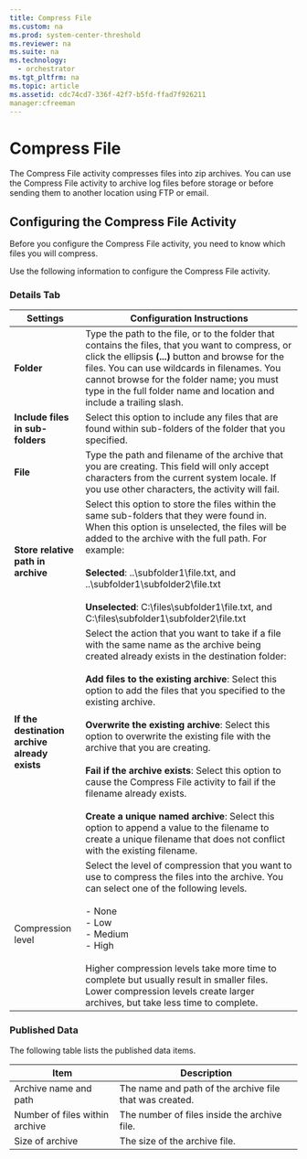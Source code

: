 ```yaml
---
title: Compress File
ms.custom: na
ms.prod: system-center-threshold
ms.reviewer: na
ms.suite: na
ms.technology: 
  - orchestrator
ms.tgt_pltfrm: na
ms.topic: article
ms.assetid: cdc74cd7-336f-42f7-b5fd-ffad7f926211
manager:cfreeman
---
```

# Compress File
The Compress File activity compresses files into zip archives. You can use the Compress File activity to archive log files before storage or before sending them to another location using FTP or email.  
  
## Configuring the Compress File Activity  
Before you configure the Compress File activity, you need to know which files you will compress.  
  
Use the following information to configure the Compress File activity.  
  
### Details Tab  
  
|Settings|Configuration Instructions|  
|------------|------------------------------|  
|**Folder**|Type the path to the file, or to the folder that contains the files, that you want to compress, or click the ellipsis **\(...\)** button and browse for the files. You can use wildcards in filenames.  You cannot browse for the folder name; you must type in the full folder name and location and include a trailing slash.|  
|**Include files in sub\-folders**|Select this option to include any files that are found within sub\-folders of the folder that you specified.|  
|**File**|Type the path and filename of the archive that you are creating. This field will only accept characters from the current system locale. If you use other characters, the activity will fail.|  
|**Store relative path in archive**|Select this option to store the files within the same sub\-folders that they were found in. When this option is unselected, the files will be added to the archive with the full path. For example:<br /><br />**Selected**: ..\\subfolder1\\file.txt, and ..\\subfolder1\\subfolder2\\file.txt<br /><br />**Unselected**: C:\\files\\subfolder1\\file.txt, and C:\\files\\subfolder1\\subfolder2\\file.txt|  
|**If the destination archive already exists**|Select the action that you want to take if a file with the same name as the archive being created already exists in the destination folder:<br /><br />**Add files to the existing archive**: Select this option to add the files that you specified to the existing archive.<br /><br />**Overwrite the existing archive**: Select this option to overwrite the existing file with the archive that you are creating.<br /><br />**Fail if the archive exists**: Select this option to cause the Compress File activity to fail if the filename already exists.<br /><br />**Create a unique named archive**: Select this option to append a value to the filename to create a unique filename that does not conflict with the existing filename.|  
|Compression level|Select the level of compression that you want to use to compress the files into the archive. You can select one of the following levels.<br /><br />-   None<br />-   Low<br />-   Medium<br />-   High<br /><br />Higher compression levels take more time to complete but usually result in smaller files. Lower compression levels create larger archives, but take less time to complete.|  
  
### Published Data  
The following table lists the published data items.  
  
|Item|Description|  
|--------|---------------|  
|Archive name and path|The name and path of the archive file that was created.|  
|Number of files within archive|The number of files inside the archive file.|  
|Size of archive|The size of the archive file.|  
  
